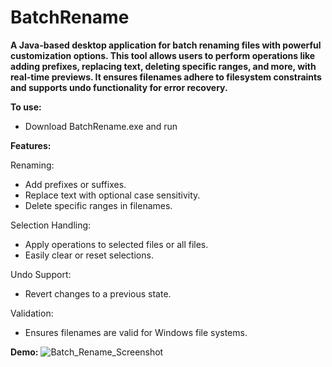 <h1>BatchRename</h1>

**A Java-based desktop application for batch renaming files with powerful customization options. This tool allows users to perform operations like adding prefixes, replacing text, deleting specific ranges, and more, with real-time previews. It ensures filenames adhere to filesystem constraints and supports undo functionality for error recovery.**

**To use:**
- Download BatchRename.exe and run

**Features:**

Renaming:
- Add prefixes or suffixes.
- Replace text with optional case sensitivity.
- Delete specific ranges in filenames.

Selection Handling:
- Apply operations to selected files or all files.
- Easily clear or reset selections.

Undo Support:
- Revert changes to a previous state.

Validation:
- Ensures filenames are valid for Windows file systems.

**Demo:**
![Batch_Rename_Screenshot](https://github.com/user-attachments/assets/a805b0d6-3c66-4119-8092-3398c7772461)
